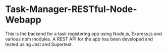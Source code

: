 # Task-Manager-RESTful-Node-Webapp

This is the backend for a task registering app using Node.js, Express.js and various npm modules. A REST API for the app has been developed and tested using Jest and Supertest.

